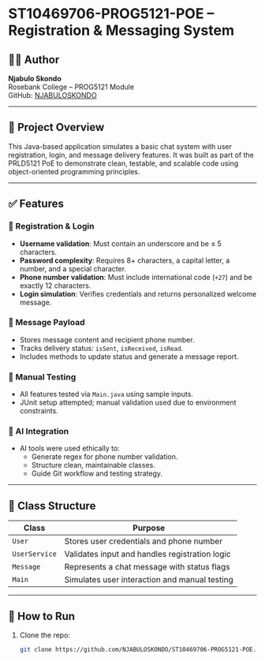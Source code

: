 # ST10469706-PROG5121-POE – Registration & Messaging System

## 👨‍💻 Author
**Njabulo Skondo**  
Rosebank College – PROG5121 Module  
GitHub: [NJABULOSKONDO](https://github.com/NJABULOSKONDO)

---

## 📌 Project Overview
This Java-based application simulates a basic chat system with user registration, login, and message delivery features. It was built as part of the PRLD5121 PoE to demonstrate clean, testable, and scalable code using object-oriented programming principles.

---

## ✅ Features

### 🔐 Registration & Login
- **Username validation**: Must contain an underscore and be ≤ 5 characters.
- **Password complexity**: Requires 8+ characters, a capital letter, a number, and a special character.
- **Phone number validation**: Must include international code (`+27`) and be exactly 12 characters.
- **Login simulation**: Verifies credentials and returns personalized welcome message.

### 💬 Message Payload
- Stores message content and recipient phone number.
- Tracks delivery status: `isSent`, `isReceived`, `isRead`.
- Includes methods to update status and generate a message report.

### 🧪 Manual Testing
- All features tested via `Main.java` using sample inputs.
- JUnit setup attempted; manual validation used due to environment constraints.

### 🧠 AI Integration
- AI tools were used ethically to:
  - Generate regex for phone number validation.
  - Structure clean, maintainable classes.
  - Guide Git workflow and testing strategy.

---

## 🧱 Class Structure

| Class         | Purpose |
|---------------|--------|
| `User`        | Stores user credentials and phone number |
| `UserService` | Validates input and handles registration logic |
| `Message`     | Represents a chat message with status flags |
| `Main`        | Simulates user interaction and manual testing |

---

## 📂 How to Run
1. Clone the repo:
   ```bash
   git clone https://github.com/NJABULOSKONDO/ST10469706-PROG5121-POE.git

